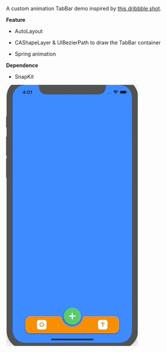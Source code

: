 

A custom animation TabBar demo inspired by [this dribbble shot](https://dribbble.com/shots/6117913-Tab-Bar-Interaction-XVIII).

**Feature**

* AutoLayout

* CAShapeLayer & UIBezierPath to draw the TabBar container
* Spring animation

**Dependence** 

* SnapKit

![](Example.gif)

